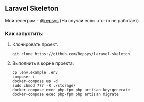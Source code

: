 ## Laravel Skeleton

Мой телеграм - [@repsys](https://t.me/repsys) (На случай если что-то не работает)

### Как запустить:

1. Клонировать проект:
    ```
    git clone https://github.com/Repsys/laravel-skeleton
    ```
2. Выполнить в корне проекта:
    ```
    cp .env.example .env
    composer i
    docker-compose up -d
    sudo chmod 777 -R ./storage/
    docker-compose exec php-fpm php artisan key:generate
    docker-compose exec php-fpm php artisan migrate
    ```
